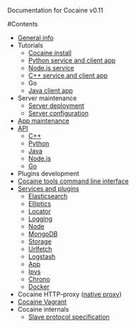 Documentation for Cocaine v0.11

#Contents
  * [General info](general_info.md)
  * Tutorials
    * [Cocaine install](tutorial_cocaine_install.md)
    * [Python service and client app](https://github.com/cocaine/cocaine-framework-python/wiki/Echo-application-example)
    * [Node.js service](https://github.com/cocaine/cocaine-framework-nodejs/blob/development/README.md)
    * [C++ service and client app](tutorial_cplusplus.md)
    * Go
    * [Java client app](https://github.com/cocaine/cocaine-framework-java/blob/master/README.md)
  * Server maintenance
    * [Server deployment](maintenance_server_deployment.md)
    * [Server configuration](maintenance_server_configuration.md)
  * [App maintenance](app_maintenance.md)
  * [API](api.md)
    * [C++](api_cplusplus.md)
    * [Python](https://cocaine.readthedocs.org/en/latest/)
    * [Java](api_java.md)
    * [Node.js](api_javascript.md)
    * [Go](api_go.md)
  * Plugins development
  * [Cocaine tools command line interface](http://cocaine-tools.readthedocs.org/en/latest/)
  * [Services and plugins](services-and-plugins.md)
    * [Elasticsearch](services-and-plugins-elasticsearch.md)
    * [Elliptics](services-and-plugins-elliptics.md)
    * [Locator](services-and-plugins-locator.md)
    * [Logging](services-and-plugins-logging.md)
    * [Node](services-and-plugins-node.md)
    * [MongoDB](services-and-plugins-mongodb.md)
    * [Storage](services-and-plugins-storage.md)
    * [Urlfetch](services-and-plugins-urlfetch.md)
    * [Logstash](services-and-plugins-logstash.md)
    * [App](services-and-plugins-app.md)
    * [Ipvs](services-and-plugins-ipvs.md)
    * [Chrono](services-and-plugins-chrono.md)
    * [Docker](services-and-plugins-docker.md)
  * Cocaine HTTP-proxy ([native proxy](https://github.com/andrusha97/cocaine-native-proxy/blob/master/README.md))
  * [Cocaine Vagrant](https://github.com/cocaine/cocaine-vagrant/blob/master/README.md)
  * Cocaine internals
    * [Slave protocol specification](https://github.com/cocaine/cocaine-core/wiki/protocol)
